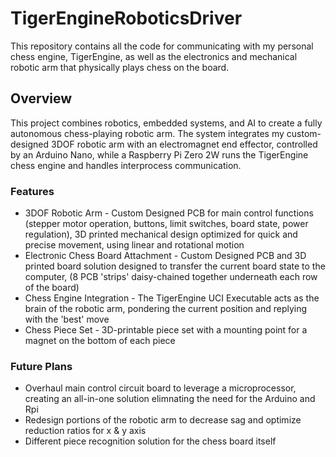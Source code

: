 # TigerEngineRoboticsDriver
This repository contains all the code for communicating with my personal chess engine, TigerEngine, as well as the electronics and mechanical robotic arm that physically plays chess on the board.

## Overview
This project combines robotics, embedded systems, and AI to create a fully autonomous chess-playing robotic arm. The system integrates my custom-designed 3DOF robotic arm with an electromagnet end effector, controlled by an Arduino Nano, while a Raspberry Pi Zero 2W runs the TigerEngine chess engine and handles interprocess communication.

### Features
- 3DOF Robotic Arm - Custom Designed PCB for main control functions (stepper motor operation, buttons, limit switches, board state, power regulation), 3D printed mechanical design optimized for quick and precise movement, using linear and rotational motion
- Electronic Chess Board Attachment - Custom Designed PCB and 3D printed board solution designed to transfer the current board state to the computer, (8 PCB 'strips' daisy-chained together underneath each row of the board)
- Chess Engine Integration - The TigerEngine UCI Executable acts as the brain of the robotic arm, pondering the current position and replying with the 'best' move
- Chess Piece Set - 3D-printable piece set with a mounting point for a magnet on the bottom of each piece

### Future Plans
- Overhaul main control circuit board to leverage a microprocessor, creating an all-in-one solution elimnating the need for the Arduino and Rpi
- Redesign portions of the robotic arm to decrease sag and optimize reduction ratios for x & y axis
- Different piece recognition solution for the chess board itself
